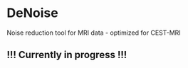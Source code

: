 # DeNoise
Noise reduction tool for MRI data - optimized for CEST-MRI

## !!! Currently in progress !!!
